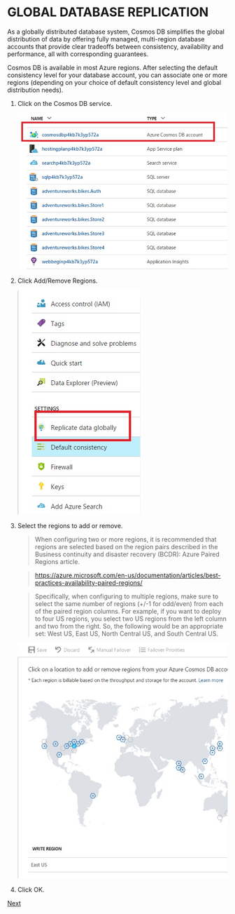 # GLOBAL DATABASE REPLICATION

As a globally distributed database system, Cosmos DB simplifies the global distribution of data by offering fully managed, multi-region database accounts that provide clear tradeoffs between consistency, availability and performance, all with corresponding guarantees.

Cosmos DB is available in most Azure regions. After selecting the default consistency level for your database account, you can associate one or more regions (depending on your choice of default consistency level and global distribution needs).

1.	Click on the Cosmos DB service.	

	![](img/image10.jpg)

1.	Click Add/Remove Regions.

	![](img/image43.jpg)

1.  Select the regions to add or remove.

	> When configuring two or more regions, it is recommended that regions are selected based on the region pairs described in the Business continuity and disaster recovery (BCDR): Azure Paired Regions article.

	> https://azure.microsoft.com/en-us/documentation/articles/best-practices-availability-paired-regions/ 

	> Specifically, when configuring to multiple regions, make sure to select the same number of regions (+/-1 for odd/even) from each of the paired region columns. For example, if you want to deploy to four US regions, you select two US regions from the left column and two from the right. So, the following would be an appropriate set: West US, East US, North Central US, and South Central US.

	![](img/image44.jpg)

1.	Click OK.	

<a href="10.GeoSpation.md">Next</a>

